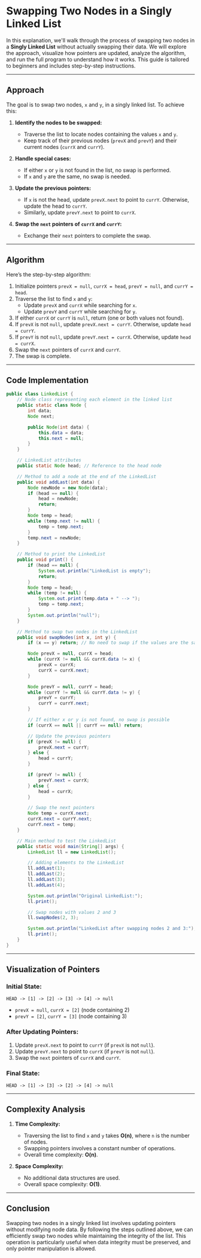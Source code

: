 # Swapping Two Nodes in a Singly Linked List

In this explanation, we'll walk through the process of swapping two nodes in a **Singly Linked List** without actually swapping their data. We will explore the approach, visualize how pointers are updated, analyze the algorithm, and run the full program to understand how it works. This guide is tailored to beginners and includes step-by-step instructions.

---

## **Approach**
The goal is to swap two nodes, `x` and `y`, in a singly linked list. To achieve this:

1. **Identify the nodes to be swapped:**
   - Traverse the list to locate nodes containing the values `x` and `y`.
   - Keep track of their previous nodes (`prevX` and `prevY`) and their current nodes (`currX` and `currY`).

2. **Handle special cases:**
   - If either `x` or `y` is not found in the list, no swap is performed.
   - If `x` and `y` are the same, no swap is needed.

3. **Update the previous pointers:**
   - If `x` is not the head, update `prevX.next` to point to `currY`. Otherwise, update the head to `currY`.
   - Similarly, update `prevY.next` to point to `currX`.

4. **Swap the `next` pointers of `currX` and `currY`:**
   - Exchange their `next` pointers to complete the swap.

---

## **Algorithm**
Here’s the step-by-step algorithm:

1. Initialize pointers `prevX = null`, `currX = head`, `prevY = null`, and `currY = head`.
2. Traverse the list to find `x` and `y`:
   - Update `prevX` and `currX` while searching for `x`.
   - Update `prevY` and `currY` while searching for `y`.
3. If either `currX` or `currY` is `null`, return (one or both values not found).
4. If `prevX` is not `null`, update `prevX.next = currY`. Otherwise, update `head = currY`.
5. If `prevY` is not `null`, update `prevY.next = currX`. Otherwise, update `head = currX`.
6. Swap the `next` pointers of `currX` and `currY`.
7. The swap is complete.

---

## **Code Implementation**

```java
public class LinkedList {
    // Node class representing each element in the linked list
    public static class Node {
        int data;
        Node next;

        public Node(int data) {
            this.data = data;
            this.next = null;
        }
    }

    // LinkedList attributes
    public static Node head; // Reference to the head node

    // Method to add a node at the end of the LinkedList
    public void addLast(int data) {
        Node newNode = new Node(data);
        if (head == null) {
            head = newNode;
            return;
        }
        Node temp = head;
        while (temp.next != null) {
            temp = temp.next;
        }
        temp.next = newNode;
    }

    // Method to print the LinkedList
    public void print() {
        if (head == null) {
            System.out.println("LinkedList is empty");
            return;
        }
        Node temp = head;
        while (temp != null) {
            System.out.print(temp.data + " --> ");
            temp = temp.next;
        }
        System.out.println("null");
    }

    // Method to swap two nodes in the LinkedList
    public void swapNodes(int x, int y) {
        if (x == y) return; // No need to swap if the values are the same

        Node prevX = null, currX = head;
        while (currX != null && currX.data != x) {
            prevX = currX;
            currX = currX.next;
        }

        Node prevY = null, currY = head;
        while (currY != null && currY.data != y) {
            prevY = currY;
            currY = currY.next;
        }

        // If either x or y is not found, no swap is possible
        if (currX == null || currY == null) return;

        // Update the previous pointers
        if (prevX != null) {
            prevX.next = currY;
        } else {
            head = currY;
        }

        if (prevY != null) {
            prevY.next = currX;
        } else {
            head = currX;
        }

        // Swap the next pointers
        Node temp = currX.next;
        currX.next = currY.next;
        currY.next = temp;
    }

    // Main method to test the LinkedList
    public static void main(String[] args) {
        LinkedList ll = new LinkedList();

        // Adding elements to the LinkedList
        ll.addLast(1);
        ll.addLast(2);
        ll.addLast(3);
        ll.addLast(4);

        System.out.println("Original LinkedList:");
        ll.print();

        // Swap nodes with values 2 and 3
        ll.swapNodes(2, 3);

        System.out.println("LinkedList after swapping nodes 2 and 3:");
        ll.print();
    }
}
```

---

## **Visualization of Pointers**

### Initial State:
```
HEAD -> [1] -> [2] -> [3] -> [4] -> null
```

- `prevX = null`, `currX = [2]` (node containing 2)
- `prevY = [2]`, `currY = [3]` (node containing 3)

### After Updating Pointers:
1. Update `prevX.next` to point to `currY` (if `prevX` is not `null`).
2. Update `prevY.next` to point to `currX` (if `prevY` is not `null`).
3. Swap the `next` pointers of `currX` and `currY`.

### Final State:
```
HEAD -> [1] -> [3] -> [2] -> [4] -> null
```

---

## **Complexity Analysis**

1. **Time Complexity:**
   - Traversing the list to find `x` and `y` takes **O(n)**, where `n` is the number of nodes.
   - Swapping pointers involves a constant number of operations.
   - Overall time complexity: **O(n)**.

2. **Space Complexity:**
   - No additional data structures are used.
   - Overall space complexity: **O(1)**.

---

## **Conclusion**
Swapping two nodes in a singly linked list involves updating pointers without modifying node data. By following the steps outlined above, we can efficiently swap two nodes while maintaining the integrity of the list. This operation is particularly useful when data integrity must be preserved, and only pointer manipulation is allowed.

